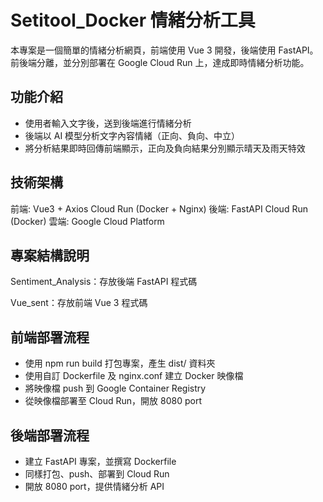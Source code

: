 # Setitool_Docker 情緒分析工具
本專案是一個簡單的情緒分析網頁，前端使用 Vue 3 開發，後端使用 FastAPI。
前後端分離，並分別部署在 Google Cloud Run 上，達成即時情緒分析功能。

## 功能介紹
- 使用者輸入文字後，送到後端進行情緒分析
- 後端以 AI 模型分析文字內容情緒（正向、負向、中立）
- 將分析結果即時回傳前端顯示，正向及負向結果分別顯示晴天及雨天特效

## 技術架構
前端: Vue3 + Axios	Cloud Run (Docker + Nginx)
後端: FastAPI	Cloud Run (Docker)
雲端: Google Cloud Platform	

## 專案結構說明
Sentiment_Analysis：存放後端 FastAPI 程式碼

Vue_sent：存放前端 Vue 3 程式碼

## 前端部署流程
- 使用 npm run build 打包專案，產生 dist/ 資料夾
- 使用自訂 Dockerfile 及 nginx.conf 建立 Docker 映像檔
- 將映像檔 push 到 Google Container Registry
- 從映像檔部署至 Cloud Run，開放 8080 port
  
## 後端部署流程
- 建立 FastAPI 專案，並撰寫 Dockerfile
- 同樣打包、push、部署到 Cloud Run
- 開放 8080 port，提供情緒分析 API
